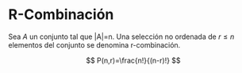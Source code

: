# R-Combinación
Sea $A$ un conjunto tal que |A|=n. Una selección no ordenada de $r\le n$ elementos del conjunto se denomina r-combinación.

$$
P(n,r)=\frac{n!}{(n-r)!}
$$